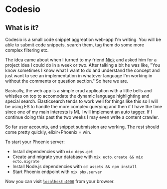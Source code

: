 # Codesio
## What is it?
Codesio is a small code snippet aggreation web-app I'm writing.
You will be able to submit code snippets, search them, tag them do some more complex filtering etc.

The idea came about when I turned to my friend [Nick](https://github.com/computerfreak) and asked him for a project idea I could do in a week or two.
After talking a bit he was like,
"You know sometimes I know what I want to do and understand the concept and just want to see an implementation in whatever language I'm working in without the comments or question section."
So here we are.

Basically, the web app is a simple crud application with a little bells and whistles on top to accomodate the dynamic language highlighting and special search.
Elasticsearch tends to work well for things like this so I will be using ES to handle the more complex querying and then if I have the time since one of my main interests is
ML I will implement an auto tagger. If I continue doing this past the two weeks I may even write a content crawler.

So far user accounts, and snippet submission are working. The rest should come pretty quickly, elixir+Phoenix = win.

To start your Phoenix server:

  * Install dependencies with `mix deps.get`
  * Create and migrate your database with `mix ecto.create && mix ecto.migrate`
  * Install Node.js dependencies with `cd assets && npm install`
  * Start Phoenix endpoint with `mix phx.server`

Now you can visit [`localhost:4000`](http://localhost:4000) from your browser.
